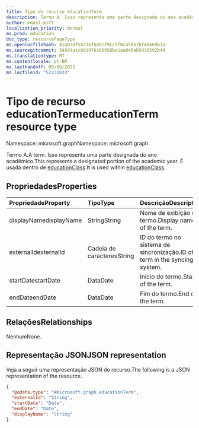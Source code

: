 ```yaml
---
title: Tipo de recurso educationTerm
description: Termo A. Isso representa uma parte designada do ano acadêmico. É usada dentro de educationClass.
author: mmast-msft
localization_priority: Normal
ms.prod: education
doc_type: resourcePageType
ms.openlocfilehash: 41a878f58736f608cf9cc9f0c45867bf48669b1a
ms.sourcegitcommit: 34891a1c601976166958be1aa04bab5936592b44
ms.translationtype: MT
ms.contentlocale: pt-BR
ms.lasthandoff: 05/06/2021
ms.locfileid: "52231833"
---
```

# <a name="educationterm-resource-type"></a><span data-ttu-id="89d36-105">Tipo de recurso educationTerm</span><span class="sxs-lookup"><span data-stu-id="89d36-105">educationTerm resource type</span></span>

<span data-ttu-id="89d36-106">Namespace: microsoft.graph</span><span class="sxs-lookup"><span data-stu-id="89d36-106">Namespace: microsoft.graph</span></span>

<span data-ttu-id="89d36-107">Termo A.</span><span class="sxs-lookup"><span data-stu-id="89d36-107">A term.</span></span> <span data-ttu-id="89d36-108">Isso representa uma parte designada do ano acadêmico.</span><span class="sxs-lookup"><span data-stu-id="89d36-108">This represents a designated portion of the academic year.</span></span> <span data-ttu-id="89d36-109">É usada dentro de [educationClass](educationclass.md).</span><span class="sxs-lookup"><span data-stu-id="89d36-109">It is used within [educationClass](educationclass.md).</span></span>

## <a name="properties"></a><span data-ttu-id="89d36-110">Propriedades</span><span class="sxs-lookup"><span data-stu-id="89d36-110">Properties</span></span>

| <span data-ttu-id="89d36-111">Propriedade</span><span class="sxs-lookup"><span data-stu-id="89d36-111">Property</span></span>    | <span data-ttu-id="89d36-112">Tipo</span><span class="sxs-lookup"><span data-stu-id="89d36-112">Type</span></span>   | <span data-ttu-id="89d36-113">Descrição</span><span class="sxs-lookup"><span data-stu-id="89d36-113">Description</span></span>                       |
| :---------- | :----- | :-------------------------------- |
| <span data-ttu-id="89d36-114">displayName</span><span class="sxs-lookup"><span data-stu-id="89d36-114">displayName</span></span> | <span data-ttu-id="89d36-115">String</span><span class="sxs-lookup"><span data-stu-id="89d36-115">String</span></span> | <span data-ttu-id="89d36-116">Nome de exibição do termo.</span><span class="sxs-lookup"><span data-stu-id="89d36-116">Display name of the term.</span></span>         |
| <span data-ttu-id="89d36-117">externalId</span><span class="sxs-lookup"><span data-stu-id="89d36-117">externalId</span></span>  | <span data-ttu-id="89d36-118">Cadeia de caracteres</span><span class="sxs-lookup"><span data-stu-id="89d36-118">String</span></span> | <span data-ttu-id="89d36-119">ID do termo no sistema de sincronização.</span><span class="sxs-lookup"><span data-stu-id="89d36-119">ID of term in the syncing system.</span></span> |
| <span data-ttu-id="89d36-120">startDate</span><span class="sxs-lookup"><span data-stu-id="89d36-120">startDate</span></span>   | <span data-ttu-id="89d36-121">Data</span><span class="sxs-lookup"><span data-stu-id="89d36-121">Date</span></span>   | <span data-ttu-id="89d36-122">Início do termo.</span><span class="sxs-lookup"><span data-stu-id="89d36-122">Start of the term.</span></span>                |
| <span data-ttu-id="89d36-123">endDate</span><span class="sxs-lookup"><span data-stu-id="89d36-123">endDate</span></span>     | <span data-ttu-id="89d36-124">Data</span><span class="sxs-lookup"><span data-stu-id="89d36-124">Date</span></span>   | <span data-ttu-id="89d36-125">Fim do termo.</span><span class="sxs-lookup"><span data-stu-id="89d36-125">End of the term.</span></span>                  |

## <a name="relationships"></a><span data-ttu-id="89d36-126">Relações</span><span class="sxs-lookup"><span data-stu-id="89d36-126">Relationships</span></span>

<span data-ttu-id="89d36-127">Nenhum</span><span class="sxs-lookup"><span data-stu-id="89d36-127">None.</span></span>

## <a name="json-representation"></a><span data-ttu-id="89d36-128">Representação JSON</span><span class="sxs-lookup"><span data-stu-id="89d36-128">JSON representation</span></span>

<span data-ttu-id="89d36-129">Veja a seguir uma representação JSON do recurso.</span><span class="sxs-lookup"><span data-stu-id="89d36-129">The following is a JSON representation of the resource.</span></span>

<!-- {
  "blockType": "resource",
  "@odata.type": "microsoft.graph.educationTerm"
}
-->

```json
{
  "@odata.type": "#microsoft.graph.educationTerm",
  "externalId": "String",
  "startDate": "Date",
  "endDate": "Date",
  "displayName": "String"
}
```
